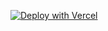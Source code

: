  [![Deploy with Vercel](https://vercel.com/button)](https://vercel.com/new/clone?repository-url=https://github.com/syllabuspdf/testwp&env=DATABASE,USERNAME,PASSWORD,HOST&envDescription=Database%20credentials%20from%20PlanetScale%20or%20other%20host&envLink=https://github.com/syllabuspdf/wordpress%23setup-vercel-or-netlify&project-name=serverlesswp&repository-name=serverlesswp) 
